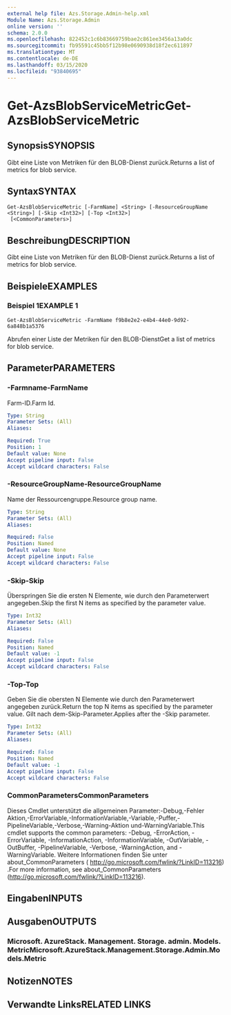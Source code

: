 ```yaml
---
external help file: Azs.Storage.Admin-help.xml
Module Name: Azs.Storage.Admin
online version: ''
schema: 2.0.0
ms.openlocfilehash: 822452c1c6b83669759bae2c861ee3456a13a0dc
ms.sourcegitcommit: fb95591c45bb5f12b98e0690938d18f2ec611897
ms.translationtype: MT
ms.contentlocale: de-DE
ms.lasthandoff: 03/15/2020
ms.locfileid: "93840695"
---
```

# <span data-ttu-id="1b067-101">Get-AzsBlobServiceMetric</span><span class="sxs-lookup"><span data-stu-id="1b067-101">Get-AzsBlobServiceMetric</span></span>

## <span data-ttu-id="1b067-102">Synopsis</span><span class="sxs-lookup"><span data-stu-id="1b067-102">SYNOPSIS</span></span>
<span data-ttu-id="1b067-103">Gibt eine Liste von Metriken für den BLOB-Dienst zurück.</span><span class="sxs-lookup"><span data-stu-id="1b067-103">Returns a list of metrics for blob service.</span></span>

## <span data-ttu-id="1b067-104">Syntax</span><span class="sxs-lookup"><span data-stu-id="1b067-104">SYNTAX</span></span>

```
Get-AzsBlobServiceMetric [-FarmName] <String> [-ResourceGroupName <String>] [-Skip <Int32>] [-Top <Int32>]
 [<CommonParameters>]
```

## <span data-ttu-id="1b067-105">Beschreibung</span><span class="sxs-lookup"><span data-stu-id="1b067-105">DESCRIPTION</span></span>
<span data-ttu-id="1b067-106">Gibt eine Liste von Metriken für den BLOB-Dienst zurück.</span><span class="sxs-lookup"><span data-stu-id="1b067-106">Returns a list of metrics for blob service.</span></span>

## <span data-ttu-id="1b067-107">Beispiele</span><span class="sxs-lookup"><span data-stu-id="1b067-107">EXAMPLES</span></span>

### <span data-ttu-id="1b067-108">Beispiel 1</span><span class="sxs-lookup"><span data-stu-id="1b067-108">EXAMPLE 1</span></span>
```
Get-AzsBlobServiceMetric -FarmName f9b8e2e2-e4b4-44e0-9d92-6a848b1a5376
```

<span data-ttu-id="1b067-109">Abrufen einer Liste der Metriken für den BLOB-Dienst</span><span class="sxs-lookup"><span data-stu-id="1b067-109">Get a list of metrics for blob service.</span></span>

## <span data-ttu-id="1b067-110">Parameter</span><span class="sxs-lookup"><span data-stu-id="1b067-110">PARAMETERS</span></span>

### <span data-ttu-id="1b067-111">-Farmname</span><span class="sxs-lookup"><span data-stu-id="1b067-111">-FarmName</span></span>
<span data-ttu-id="1b067-112">Farm-ID.</span><span class="sxs-lookup"><span data-stu-id="1b067-112">Farm Id.</span></span>

```yaml
Type: String
Parameter Sets: (All)
Aliases:

Required: True
Position: 1
Default value: None
Accept pipeline input: False
Accept wildcard characters: False
```

### <span data-ttu-id="1b067-113">-ResourceGroupName</span><span class="sxs-lookup"><span data-stu-id="1b067-113">-ResourceGroupName</span></span>
<span data-ttu-id="1b067-114">Name der Ressourcengruppe.</span><span class="sxs-lookup"><span data-stu-id="1b067-114">Resource group name.</span></span>

```yaml
Type: String
Parameter Sets: (All)
Aliases:

Required: False
Position: Named
Default value: None
Accept pipeline input: False
Accept wildcard characters: False
```

### <span data-ttu-id="1b067-115">-Skip</span><span class="sxs-lookup"><span data-stu-id="1b067-115">-Skip</span></span>
<span data-ttu-id="1b067-116">Überspringen Sie die ersten N Elemente, wie durch den Parameterwert angegeben.</span><span class="sxs-lookup"><span data-stu-id="1b067-116">Skip the first N items as specified by the parameter value.</span></span>

```yaml
Type: Int32
Parameter Sets: (All)
Aliases:

Required: False
Position: Named
Default value: -1
Accept pipeline input: False
Accept wildcard characters: False
```

### <span data-ttu-id="1b067-117">-Top</span><span class="sxs-lookup"><span data-stu-id="1b067-117">-Top</span></span>
<span data-ttu-id="1b067-118">Geben Sie die obersten N Elemente wie durch den Parameterwert angegeben zurück.</span><span class="sxs-lookup"><span data-stu-id="1b067-118">Return the top N items as specified by the parameter value.</span></span>
<span data-ttu-id="1b067-119">Gilt nach dem-Skip-Parameter.</span><span class="sxs-lookup"><span data-stu-id="1b067-119">Applies after the -Skip parameter.</span></span>

```yaml
Type: Int32
Parameter Sets: (All)
Aliases:

Required: False
Position: Named
Default value: -1
Accept pipeline input: False
Accept wildcard characters: False
```

### <span data-ttu-id="1b067-120">CommonParameters</span><span class="sxs-lookup"><span data-stu-id="1b067-120">CommonParameters</span></span>
<span data-ttu-id="1b067-121">Dieses Cmdlet unterstützt die allgemeinen Parameter:-Debug,-Fehler Aktion,-ErrorVariable,-InformationVariable,-Variable,-Puffer,-PipelineVariable,-Verbose,-Warning-Aktion und-WarningVariable.</span><span class="sxs-lookup"><span data-stu-id="1b067-121">This cmdlet supports the common parameters: -Debug, -ErrorAction, -ErrorVariable, -InformationAction, -InformationVariable, -OutVariable, -OutBuffer, -PipelineVariable, -Verbose, -WarningAction, and -WarningVariable.</span></span> <span data-ttu-id="1b067-122">Weitere Informationen finden Sie unter about_CommonParameters ( http://go.microsoft.com/fwlink/?LinkID=113216) .</span><span class="sxs-lookup"><span data-stu-id="1b067-122">For more information, see about_CommonParameters (http://go.microsoft.com/fwlink/?LinkID=113216).</span></span>

## <span data-ttu-id="1b067-123">Eingaben</span><span class="sxs-lookup"><span data-stu-id="1b067-123">INPUTS</span></span>

## <span data-ttu-id="1b067-124">Ausgaben</span><span class="sxs-lookup"><span data-stu-id="1b067-124">OUTPUTS</span></span>

### <span data-ttu-id="1b067-125">Microsoft. AzureStack. Management. Storage. admin. Models. Metric</span><span class="sxs-lookup"><span data-stu-id="1b067-125">Microsoft.AzureStack.Management.Storage.Admin.Models.Metric</span></span>

## <span data-ttu-id="1b067-126">Notizen</span><span class="sxs-lookup"><span data-stu-id="1b067-126">NOTES</span></span>

## <span data-ttu-id="1b067-127">Verwandte Links</span><span class="sxs-lookup"><span data-stu-id="1b067-127">RELATED LINKS</span></span>
